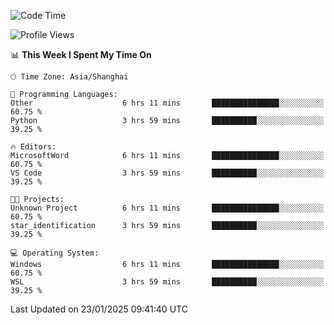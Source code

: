 <!--START_SECTION:waka-->
![Code Time](http://img.shields.io/badge/Code%20Time-2%2C228%20hrs%205%20mins-blue)

![Profile Views](http://img.shields.io/badge/Profile%20Views-1-blue)

📊 **This Week I Spent My Time On** 

```text
🕑︎ Time Zone: Asia/Shanghai

💬 Programming Languages: 
Other                    6 hrs 11 mins       ███████████████░░░░░░░░░░   60.75 % 
Python                   3 hrs 59 mins       ██████████░░░░░░░░░░░░░░░   39.25 % 

🔥 Editors: 
MicrosoftWord            6 hrs 11 mins       ███████████████░░░░░░░░░░   60.75 % 
VS Code                  3 hrs 59 mins       ██████████░░░░░░░░░░░░░░░   39.25 % 

🐱‍💻 Projects: 
Unknown Project          6 hrs 11 mins       ███████████████░░░░░░░░░░   60.75 % 
star_identification      3 hrs 59 mins       ██████████░░░░░░░░░░░░░░░   39.25 % 

💻 Operating System: 
Windows                  6 hrs 11 mins       ███████████████░░░░░░░░░░   60.75 % 
WSL                      3 hrs 59 mins       ██████████░░░░░░░░░░░░░░░   39.25 % 
```


 Last Updated on 23/01/2025 09:41:40 UTC
<!--END_SECTION:waka-->
